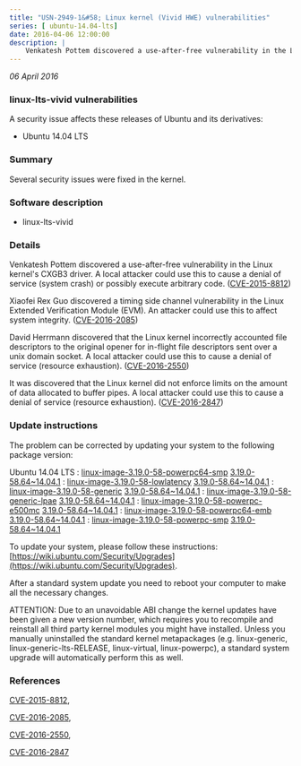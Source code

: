 ```yaml
---
title: "USN-2949-1&#58; Linux kernel (Vivid HWE) vulnerabilities"
series: [ ubuntu-14.04-lts]
date: 2016-04-06 12:00:00
description: |
    Venkatesh Pottem discovered a use-after-free vulnerability in the Linux kernel&#39;s CXGB3 driver. A local attacker could use this to cause a denial of service (system crash) or possibly execute arbitrary code. ([CVE-2015-8812](http://people.ubuntu.com/~ubuntu-security/cve/CVE-2015-8812))
--- 
```

 
 

*06 April 2016*

### linux-lts-vivid vulnerabilities

A security issue affects these releases of Ubuntu and its derivatives:

* Ubuntu 14.04 LTS

### Summary

Several security issues were fixed in the kernel. 

### Software description

* linux-lts-vivid 

### Details

Venkatesh Pottem discovered a use-after-free vulnerability in the Linux kernel&#39;s CXGB3 driver. A local attacker could use this to cause a denial of service (system crash) or possibly execute arbitrary code. ([CVE-2015-8812](http://people.ubuntu.com/~ubuntu-security/cve/CVE-2015-8812))

Xiaofei Rex Guo discovered a timing side channel vulnerability in the Linux Extended Verification Module (EVM). An attacker could use this to affect system integrity. ([CVE-2016-2085](http://people.ubuntu.com/~ubuntu-security/cve/CVE-2016-2085))

David Herrmann discovered that the Linux kernel incorrectly accounted file descriptors to the original opener for in-flight file descriptors sent over a unix domain socket. A local attacker could use this to cause a denial of service (resource exhaustion). ([CVE-2016-2550](http://people.ubuntu.com/~ubuntu-security/cve/CVE-2016-2550))

It was discovered that the Linux kernel did not enforce limits on the amount of data allocated to buffer pipes. A local attacker could use this to cause a denial of service (resource exhaustion). ([CVE-2016-2847](http://people.ubuntu.com/~ubuntu-security/cve/CVE-2016-2847)) 

### Update instructions

The problem can be corrected by updating your system to the following package version:

Ubuntu 14.04 LTS
 : [linux-image-3.19.0-58-powerpc64-smp](https://launchpad.net/ubuntu/+source/linux-lts-vivid) <span> [3.19.0-58.64~14.04.1](https://launchpad.net/ubuntu/+source/linux-lts-vivid/3.19.0-58.64~14.04.1) </span> 
 : [linux-image-3.19.0-58-lowlatency](https://launchpad.net/ubuntu/+source/linux-lts-vivid) <span> [3.19.0-58.64~14.04.1](https://launchpad.net/ubuntu/+source/linux-lts-vivid/3.19.0-58.64~14.04.1) </span> 
 : [linux-image-3.19.0-58-generic](https://launchpad.net/ubuntu/+source/linux-lts-vivid) <span> [3.19.0-58.64~14.04.1](https://launchpad.net/ubuntu/+source/linux-lts-vivid/3.19.0-58.64~14.04.1) </span> 
 : [linux-image-3.19.0-58-generic-lpae](https://launchpad.net/ubuntu/+source/linux-lts-vivid) <span> [3.19.0-58.64~14.04.1](https://launchpad.net/ubuntu/+source/linux-lts-vivid/3.19.0-58.64~14.04.1) </span> 
 : [linux-image-3.19.0-58-powerpc-e500mc](https://launchpad.net/ubuntu/+source/linux-lts-vivid) <span> [3.19.0-58.64~14.04.1](https://launchpad.net/ubuntu/+source/linux-lts-vivid/3.19.0-58.64~14.04.1) </span> 
 : [linux-image-3.19.0-58-powerpc64-emb](https://launchpad.net/ubuntu/+source/linux-lts-vivid) <span> [3.19.0-58.64~14.04.1](https://launchpad.net/ubuntu/+source/linux-lts-vivid/3.19.0-58.64~14.04.1) </span> 
 : [linux-image-3.19.0-58-powerpc-smp](https://launchpad.net/ubuntu/+source/linux-lts-vivid) <span> [3.19.0-58.64~14.04.1](https://launchpad.net/ubuntu/+source/linux-lts-vivid/3.19.0-58.64~14.04.1) </span> 

To update your system, please follow these instructions: [https://wiki.ubuntu.com/Security/Upgrades](https://wiki.ubuntu.com/Security/Upgrades).

After a standard system update you need to reboot your computer to make all the necessary changes.

ATTENTION: Due to an unavoidable ABI change the kernel updates have been given a new version number, which requires you to recompile and reinstall all third party kernel modules you might have installed. Unless you manually uninstalled the standard kernel metapackages (e.g. linux-generic, linux-generic-lts-RELEASE, linux-virtual, linux-powerpc), a standard system upgrade will automatically perform this as well. 

### References

 
 [CVE-2015-8812](http://people.ubuntu.com/~ubuntu-security/cve/CVE-2015-8812), 

 [CVE-2016-2085](http://people.ubuntu.com/~ubuntu-security/cve/CVE-2016-2085), 

 [CVE-2016-2550](http://people.ubuntu.com/~ubuntu-security/cve/CVE-2016-2550), 

 [CVE-2016-2847](http://people.ubuntu.com/~ubuntu-security/cve/CVE-2016-2847)
 

